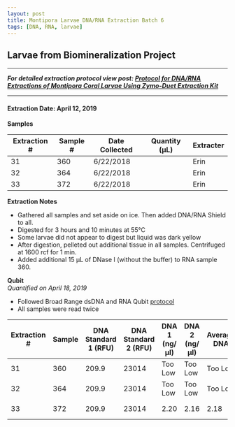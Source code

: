 ```yaml
---
layout: post
title: Montipora Larvae DNA/RNA Extraction Batch 6
tags: [DNA, RNA, larvae]
---
```


## Larvae from Biomineralization Project

--- 
***For detailed extraction protocol view post: [Protocol for DNA/RNA Extractions of Montipora Coral Larvae Using Zymo-Duet Extraction Kit](https://echille.github.io/E.-Chille-Open-Lab-Notebook/Protocol-for-DNA-RNA-Extractions-of-Montipora-Coral-Larvae-Using-Zymo-Duet-Extraction-Kit/)***

---


#### Extraction Date: April 12, 2019
**Samples**

|Extraction #|Sample #|Date Collected|Quantity (µL)|Extracter|
|------------|-----|-------|------|------|
|31|360|6/22/2018||Erin|
|32|364|6/22/2018||Erin|
|33|372|6/22/2018||Erin|


**Extraction Notes**
- Gathered all samples and set aside on ice. Then added DNA/RNA Shield to all.
- Digested for 3 hours and 10 minutes at 55°C
- Some larvae did not appear to digest but liquid was dark yellow
- After digestion, pelleted out additional tissue in all samples. Centrifuged at 1600 rcf for 1 min.
- Added additional 15 µL of DNase I (without the buffer) to RNA sample 360.

**Qubit**  
*Quantified on April 18, 2019*  
- Followed Broad Range dsDNA and RNA Qubit [protocol](https://meschedl.github.io/MESPutnam_Open_Lab_Notebook/Qubit-Protocol/)
- All samples were read twice 

|Extraction #|Sample|DNA Standard 1 (RFU)|DNA Standard 2 (RFU)|DNA 1 (ng/µl)|DNA 2 (ng/µl)|Average DNA| RNA Standard 1 (RFU)| RNA Standard 2 (RFU)| RNA 1 (ng/µl)|RNA 2 (ng/ul)|Average RNA|
|--------|------|----------|----------|-------------|-------------|-------------|-------------|----|----|----|----|
|31|360|209.9|23014|Too Low|Too Low|Too Low|390.4|11319|Too Low|Too Low|Too Low|
|32|364|209.9|23014|Too Low|Too Low|Too Low|390.4|11319|Too Low|Too Low|Too Low|
|33|372|209.9|23014|2.20|2.16|2.18|390.4|11319|Too Low|Too Low|Too Low|


